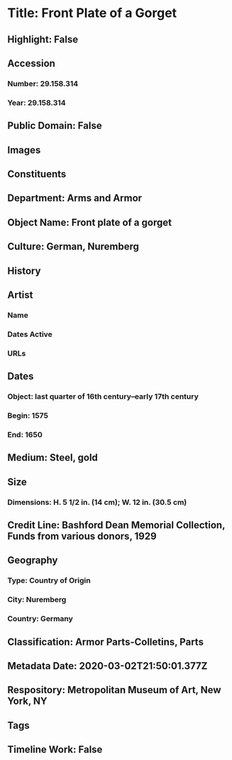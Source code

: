 # Title: Front Plate of a Gorget
## Highlight: False
## Accession
### Number: 29.158.314
### Year: 29.158.314
## Public Domain: False
## Images
## Constituents
## Department: Arms and Armor
## Object Name: Front plate of a gorget
## Culture: German, Nuremberg
## History
## Artist
### Name
### Dates Active
### URLs
## Dates
### Object: last quarter of 16th century–early 17th century
### Begin: 1575
### End: 1650
## Medium: Steel, gold
## Size
### Dimensions: H. 5 1/2 in. (14 cm); W. 12 in. (30.5 cm)
## Credit Line: Bashford Dean Memorial Collection, Funds from various donors, 1929
## Geography
### Type: Country of Origin
### City: Nuremberg
### Country: Germany
## Classification: Armor Parts-Colletins, Parts
## Metadata Date: 2020-03-02T21:50:01.377Z
## Respository: Metropolitan Museum of Art, New York, NY
## Tags
## Timeline Work: False